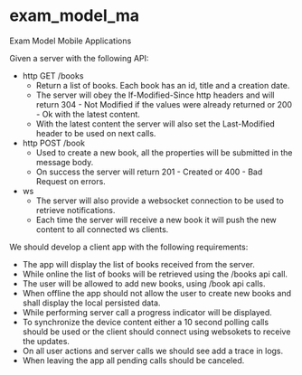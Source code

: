 # exam_model_ma

Exam Model Mobile Applications

Given a server with the following API:

- http GET /books
  - Return a list of books. Each book has an id, title and a creation date.
  - The server will obey the If-Modified-Since http headers and will return 304 - Not Modified if the values were already returned or 200 - Ok with the latest content.
  - With the latest content the server will also set the Last-Modified header to be used on next calls.
- http POST /book
  - Used to create a new book, all the properties will be submitted in the message body.
  - On success the server will return 201 - Created or 400 - Bad Request on errors.
- ws
  - The server will also provide a websocket connection to be used to retrieve notifications.
  - Each time the server will receive a new book it will push the new content to all connected ws clients.

We should develop a client app with the following requirements:

- The app will display the list of books received from the server.
- While online the list of books will be retrieved using the /books api call.
- The user will be allowed to add new books, using /book api calls.
- When offline the app should not allow the user to create new books and shall display the local persisted data.
- While performing server call a progress indicator will be displayed.
- To synchronize the device content either a 10 second polling calls should be used or the client should connect using websokets to receive the updates. 
- On all user actions and server calls we should see add a trace in logs. 
- When leaving the app all pending calls should be canceled.
